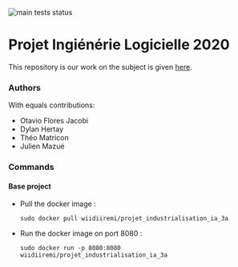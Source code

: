 ![main tests status](https://github.com/Theomat/software-engineering-enseirb-2020/workflows/Tests/badge.svg)

# Projet Ingiénérie Logicielle 2020


This repository is our work on the subject is given [here](https://www.evernote.com/shard/s613/client/snv?noteGuid=79b20255-3a87-0f60-8c3b-2a97c4f84f44&noteKey=475d45236bb0671c2dc5da94049d7f7c&sn=https%3A%2F%2Fwww.evernote.com%2Fshard%2Fs613%2Fsh%2F79b20255-3a87-0f60-8c3b-2a97c4f84f44%2F475d45236bb0671c2dc5da94049d7f7c&title=Projet%2Bing%25C3%25A9nierie%2Blogicielle%2Bpour%2Bl%2527IA).


### Authors

With equals contributions:
  - Otavio Flores Jacobi
  - Dylan Hertay
  - Théo Matricon
  - Julien Mazué


### Commands

#### Base project

- Pull the docker image :

  ```sudo docker pull wiidiiremi/projet_industrialisation_ia_3a```
- Run the docker image on port 8080 :

  ```sudo docker run -p 8080:8080 wiidiiremi/projet_industrialisation_ia_3a```
